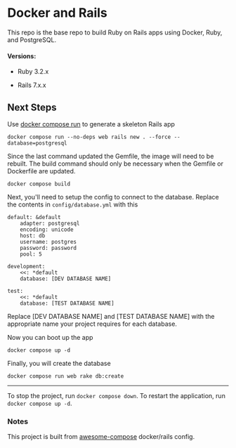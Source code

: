 # Docker and Rails

This repo is the base repo to build Ruby on Rails apps using Docker, Ruby, and PostgreSQL.

  

#### Versions:

- Ruby 3.2.x

- Rails 7.x.x

  

## Next Steps

Use [docker compose run](https://docs.docker.com/engine/reference/commandline/compose_run/) to generate a skeleton Rails app

```
docker compose run --no-deps web rails new . --force --database=postgresql
```

  

Since the last command updated the Gemfile, the image will need to be rebuilt. The build command should only be necessary when the Gemfile or Dockerfile are updated.

```
docker compose build
```

Next, you'll need to setup the config to connect to the database. Replace the contents in `config/database.yml` with this

```
default: &default
	adapter: postgresql
	encoding: unicode
	host: db
	username: postgres
	password: password
	pool: 5

development:
	<<: *default
	database: [DEV DATABASE NAME]

test:
	<<: *default
	database: [TEST DATABASE NAME]
```

Replace [DEV DATABASE NAME] and [TEST DATABASE NAME] with the appropriate name your project requires for each database.
  

Now you can boot up the app 

```
docker compose up -d
```

Finally, you will create the database

```
docker compose run web rake db:create
```

---

  

To stop the project, run `docker compose down`. To restart the application, run `docker compose up -d`.

  

### Notes

This project is built from [awesome-compose](https://github.com/docker/awesome-compose/tree/master/official-documentation-samples/rails/) docker/rails config.